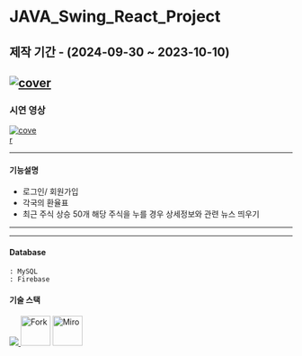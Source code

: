 # JAVA_Swing_React_Project
제작 기간 - (2024-09-30 ~ 2023-10-10)
------
<a href="#" title="PDF로 이동" rel="nofollow"><img src="https://github.com/xdragonball6/EveryThing/raw/main/StudyCafe.png" alt="cover" style="max-width: 100%;"></a>
----
### 시연 영상
<a href="https://drive.google.com/file/d/1UuNgGhah908HR9Qrgqvv7mUzmZIagGh9/view?usp=sharing" title="영상으로 이동" rel="nofollow"><img src="https://drive.google.com/file/d/1DhQkBz82JUPZt2N-mLVh-WfkaIaShXy5/view?usp=sharing" alt="cover" style="max-width: 10%;"></a>

---

#### 기능설명
- 로그인/ 회원가입
- 각국의 환율표
- 최근 주식 상승 50개
  해당 주식을 누를 경우 상세정보와 관련 뉴스 띄우기
---
---
#### Database    
    : MySQL
    : Firebase

#### 기술 스택
<p align="left">
  <a href="https://skillicons.dev">
    <img src="https://skillicons.dev/icons?i=git,github,eclipse,mysql,java,figma,react" />
  </a>
    <img src="https://git-fork.com/images/logo.png" height="53" title="Fork">
    <img src="https://cdn.icon-icons.com/icons2/3913/PNG/512/miro_logo_icon_248450.png" height="53" title="Miro">
</p>
